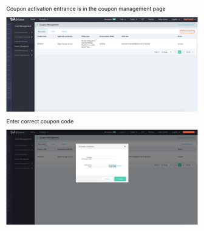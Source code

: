 Coupon activation entrance is in the coupon management page

![1](../../../image/Finance/coupon/activate-coupon-e-1.png)

Enter correct coupon code

![2](../../../image/Finance/coupon/activate-coupon-e-2.png)

